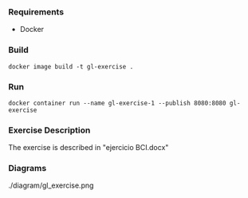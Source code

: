 ### Requirements

 - Docker

### Build

``docker image build -t gl-exercise .``

### Run

``docker container run --name gl-exercise-1 --publish 8080:8080 gl-exercise``

### Exercise Description

The exercise is described in "ejercicio BCI.docx"

### Diagrams

./diagram/gl_exercise.png
